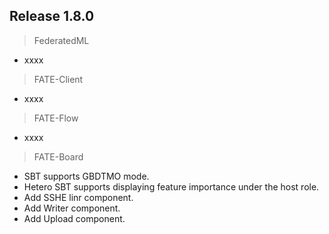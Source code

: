 ## Release 1.8.0
> FederatedML
* xxxx 
> FATE-Client
* xxxx 
> FATE-Flow
* xxxx
> FATE-Board
* SBT supports GBDTMO mode.
* Hetero SBT supports displaying feature importance under the host role.
* Add SSHE linr component.
* Add Writer component.
* Add Upload component.